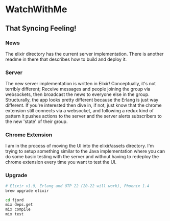 # **WatchWithMe**

## That Syncing Feeling!

### News

The elixir directory has the current server implementation. There is another readme in there that describes how to build and deploy it.

### Server

The new server implementation is written in Elixir! Conceptually, it's not terribly different; Receive messages and people joining the group via websockets, then broadcast the news to everyone else in the group. Structurally, the app looks pretty different because the Erlang is just way different. If you're interested then dive in, if not, just know that the chrome extension still connects via a websocket, and following a redux kind of pattern it pushes actions to the server and the server alerts subscribers to the new 'state' of their group.


### Chrome Extension

I am in the process of moving the UI into the elixir/assets directory. I'm trying to setup something similar to the Java implementation where you can do some basic testing with the server and without having to redeploy the chrome extension every time you want to test the UI.


### Upgrade

```bash
# Elixir v1.9, Erlang and OTP 22 (20-22 will work), Phoenix 1.4
brew upgrade elixir

cd fjord
mix deps.get
mix compile
mix test

```